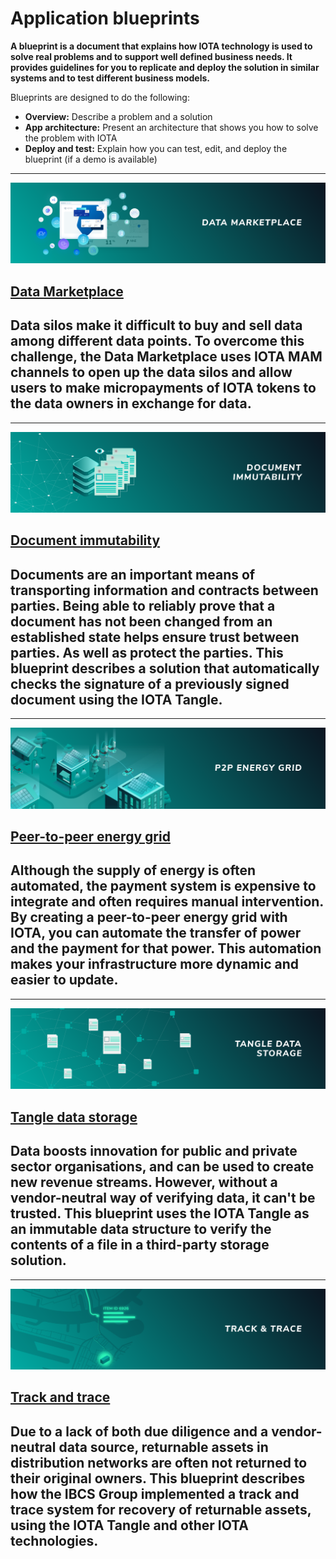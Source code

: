 # Application blueprints

**A blueprint is a document that explains how IOTA technology is used to solve real problems and to support well defined business needs. It provides guidelines for you to replicate and deploy the solution in similar systems and to test different business models.**

Blueprints are designed to do the following:

- **Overview:** Describe a problem and a solution
- **App architecture:** Present an architecture that shows you how to solve the problem with IOTA
- **Deploy and test:** Explain how you can test, edit, and deploy the blueprint (if a demo is available)

-------------------------
![Data Marketplace](../images/data-marketplace-thumbnail.png)
## [Data Marketplace](../data-marketplace/overview.md)
Data silos make it difficult to buy and sell data among different data points. To overcome this challenge, the Data Marketplace uses IOTA MAM channels to open up the data silos and allow users to make micropayments of IOTA tokens to the data owners in exchange for data.
-------------------------

-------------------------
![Document immutability](../images/document-immutability.png)
## [Document immutability](../doc-immutability/overview.md)
Documents are an important means of transporting information and contracts between parties. Being able to reliably prove that a document has not been changed from an established state helps ensure trust between parties. As well as protect the parties. This blueprint describes a solution that automatically checks the signature of a previously signed document using the IOTA Tangle.
-------------------------

-------------------------
![Peer-to-peer energy grid](../images/p2p-energy-grid-thumbnail.png)
## [Peer-to-peer energy grid](../p2p-energy/overview.md)
Although the supply of energy is often automated, the payment system is expensive to integrate and often requires manual intervention. By creating a peer-to-peer energy grid with IOTA, you can automate the transfer of power and the payment for that power. This automation makes your infrastructure more dynamic and easier to update.
-------------------------

-------------------------
![Tangle data storage](../images/tangle-data-storage-thumbnail.png)
## [Tangle data storage](../tangle-data-storage/overview.md)
Data boosts innovation for public and private sector organisations, and can be used to create new revenue streams. However, without a vendor-neutral way of verifying data, it can't be trusted. This blueprint uses the IOTA Tangle as an immutable data structure to verify the contents of a file in a third-party storage solution.
-------------------------

-------------------------
![Track and trace](../images/track-and-trace-thumbnail.png)
## [Track and trace](../track-and-trace/overview.md)
Due to a lack of both due diligence and a vendor-neutral data source, returnable assets in distribution networks are often not returned to their original owners. This blueprint describes how the IBCS Group implemented a track and trace system for recovery of returnable assets, using the IOTA Tangle and other IOTA technologies.
-------------------------
